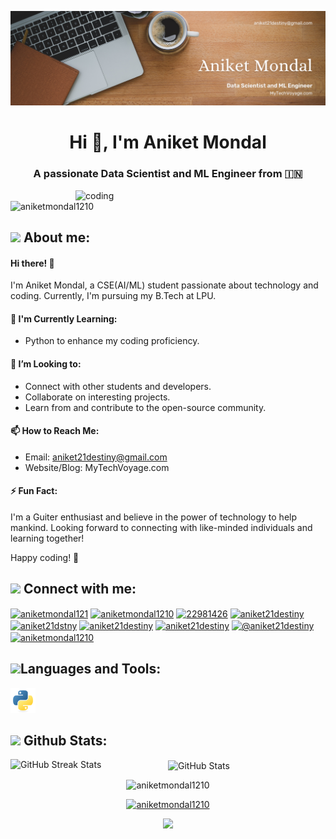 ![logo](https://github.com/aniketmondal1210/aniketmondal1210/blob/main/Brown%20Wood%20Minimalist%20Profile%20LinkedIn%20Banner.png)
<h1 align="center">Hi 👋, I'm Aniket Mondal</h1>
<h3 align="center">A passionate Data Scientist and ML Engineer from 🇮🇳</h3>
<img align="right" alt="coding" width="400" src="https://static.wixstatic.com/media/3eee0b_8b6780c6bd8245ecafdbe55d8db7e2df~mv2.gif" >
<p align="left"> <img src="https://komarev.com/ghpvc/?username=aniketmondal1210&label=Profile%20views&color=0e75b6&style=flat" alt="aniketmondal1210" /> </p>

<h2><img height="30" src="https://media4.giphy.com/media/5quAQha5cHPayUytEh/giphy.gif?cid=ecf05e47dv4ewvx2qa2b2wgqa361owg5429ctklzlan3hmob&ep=v1_stickers_search&rid=giphy.gif&ct=s"/> About me:</h2>

#### Hi there! 👋

I'm Aniket Mondal, a CSE(AI/ML) student passionate about technology and coding. Currently, I'm pursuing my B.Tech at LPU.

#### 🌱 I'm Currently Learning:

- Python to enhance my coding proficiency.

#### 👯 I’m Looking to:

- Connect with other students and developers.
- Collaborate on interesting projects.
- Learn from and contribute to the open-source community.

#### 📫 How to Reach Me:

- Email: aniket21destiny@gmail.com
- Website/Blog: MyTechVoyage.com

#### ⚡ Fun Fact:

I'm a Guiter enthusiast and believe in the power of technology to help mankind. Looking forward to connecting with like-minded individuals and learning together!

Happy coding! 🚀


<h2><img height="30" src="https://media1.giphy.com/media/nVJN4PlV00ojrfkovH/giphy.gif?cid=ecf05e47e13n62knpzdo56nfbwfk3lcdplh4vh9n0hksbbgs&ep=v1_stickers_search&rid=giphy.gif&ct=s"/> Connect with me:</h2>
<p align="left">
<a href="https://twitter.com/aniketmondal121" target="blank"><img align="center" src="https://raw.githubusercontent.com/rahuldkjain/github-profile-readme-generator/master/src/images/icons/Social/twitter.svg" alt="aniketmondal121" height="30" width="40" /></a>
<a href="https://linkedin.com/in/aniketmondal1210" target="blank"><img align="center" src="https://raw.githubusercontent.com/rahuldkjain/github-profile-readme-generator/master/src/images/icons/Social/linked-in-alt.svg" alt="aniketmondal1210" height="30" width="40" /></a>
<a href="https://stackoverflow.com/users/22981426" target="blank"><img align="center" src="https://raw.githubusercontent.com/rahuldkjain/github-profile-readme-generator/master/src/images/icons/Social/stack-overflow.svg" alt="22981426" height="30" width="40" /></a>
<a href="https://kaggle.com/aniket21destiny" target="blank"><img align="center" src="https://raw.githubusercontent.com/rahuldkjain/github-profile-readme-generator/master/src/images/icons/Social/kaggle.svg" alt="aniket21destiny" height="30" width="40" /></a>
<a href="https://www.codechef.com/users/aniket21dstny" target="blank"><img align="center" src="https://cdn.jsdelivr.net/npm/simple-icons@3.1.0/icons/codechef.svg" alt="aniket21dstny" height="30" width="40" /></a>
<a href="https://www.hackerrank.com/aniket21destiny" target="blank"><img align="center" src="https://raw.githubusercontent.com/rahuldkjain/github-profile-readme-generator/master/src/images/icons/Social/hackerrank.svg" alt="aniket21destiny" height="30" width="40" /></a>
<a href="https://www.leetcode.com/aniket21destiny" target="blank"><img align="center" src="https://raw.githubusercontent.com/rahuldkjain/github-profile-readme-generator/master/src/images/icons/Social/leet-code.svg" alt="aniket21destiny" height="30" width="40" /></a>
<a href="https://www.hackerearth.com/@aniket21destiny" target="blank"><img align="center" src="https://raw.githubusercontent.com/rahuldkjain/github-profile-readme-generator/master/src/images/icons/Social/hackerearth.svg" alt="@aniket21destiny" height="30" width="40" /></a>
  <a href="https://auth.geeksforgeeks.org/user/aniketmondal1210" target="blank"><img align="center" src="https://raw.githubusercontent.com/rahuldkjain/github-profile-readme-generator/master/src/images/icons/Social/geeks-for-geeks.svg" alt="aniketmondal1210" height="30" width="40" /></a>
</p>

<h2><img height="45" src="https://media.tenor.com/azZCJ2YpsGgAAAAi/programming.gif"/>Languages and Tools:</h2>
<p align="left"> <a href="https://www.python.org" target="_blank" rel="noreferrer"> <img src="https://raw.githubusercontent.com/devicons/devicon/master/icons/python/python-original.svg" alt="python" width="40" height="40"/> </a> </p>

<h2><img height="45" src="https://media.tenor.com/tKYbGz3wNCAAAAAi/catscafe-penguin.gif"/> Github Stats:</h2>

<div style="display: flex;">

  <!-- Streak stats image on the left -->
  <div style="flex: 1;">
    <img align="left" src="https://github-readme-streak-stats.herokuapp.com/?user=aniketmondal1210" alt="GitHub Streak Stats" />
  </div>

  <!-- Stats image on the right -->
  <div style="flex: 1;">
    <img align="center" src="https://github-readme-stats.vercel.app/api?username=aniketmondal1210&show_icons=true&locale=en" alt="GitHub Stats" />
  </div>

</div>


<p align="center"><img src="https://github-readme-stats.vercel.app/api/top-langs?username=aniketmondal1210&show_icons=true&locale=en&layout=compact" alt="aniketmondal1210" /></p>

<p align="center"> <a href="https://github.com/ryo-ma/github-profile-trophy"><img src="https://github-profile-trophy.vercel.app/?username=aniketmondal1210" alt="aniketmondal1210" /></a> </p>

<p align="center">
<img height="150" src="https://media.tenor.com/vlatqJBjMi0AAAAj/among-us.gif"/></p>

